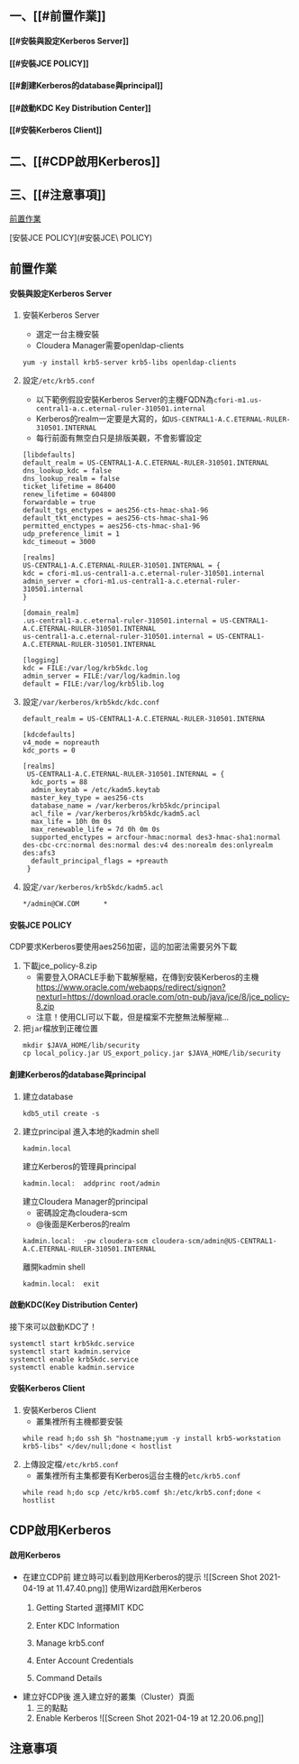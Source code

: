 

## 一、[[#前置作業]]
#### [[#安裝與設定Kerberos Server]]
#### [[#安裝JCE POLICY]]
#### [[#創建Kerberos的database與principal]]
#### [[#啟動KDC Key Distribution Center]]
#### [[#安裝Kerberos Client]]
## 二、[[#CDP啟用Kerberos]]
## 三、[[#注意事項]]

[前置作業](#前置作業)

[安裝JCE POLICY](#安裝JCE\ POLICY)

## 前置作業
#### 安裝與設定Kerberos Server
1. 安裝Kerberos Server
	 - 選定一台主機安裝
	 - Cloudera Manager需要openldap-clients
	```
	yum -y install krb5-server krb5-libs openldap-clients
	```
1. 設定`/etc/krb5.conf`
	 - 以下範例假設安裝Kerberos Server的主機FQDN為`cfori-m1.us-central1-a.c.eternal-ruler-310501.internal`
	 - Kerberos的realm一定要是大寫的，如`US-CENTRAL1-A.C.ETERNAL-RULER-310501.INTERNAL`
	 - 每行前面有無空白只是排版美觀，不會影響設定
	```
	[libdefaults]
	default_realm = US-CENTRAL1-A.C.ETERNAL-RULER-310501.INTERNAL
	dns_lookup_kdc = false
	dns_lookup_realm = false
	ticket_lifetime = 86400
	renew_lifetime = 604800
	forwardable = true
	default_tgs_enctypes = aes256-cts-hmac-sha1-96
	default_tkt_enctypes = aes256-cts-hmac-sha1-96
	permitted_enctypes = aes256-cts-hmac-sha1-96
	udp_preference_limit = 1
	kdc_timeout = 3000

	[realms]
	US-CENTRAL1-A.C.ETERNAL-RULER-310501.INTERNAL = {
	kdc = cfori-m1.us-central1-a.c.eternal-ruler-310501.internal
	admin_server = cfori-m1.us-central1-a.c.eternal-ruler-310501.internal
	}

	[domain_realm]
	.us-central1-a.c.eternal-ruler-310501.internal = US-CENTRAL1-A.C.ETERNAL-RULER-310501.INTERNAL
	us-central1-a.c.eternal-ruler-310501.internal = US-CENTRAL1-A.C.ETERNAL-RULER-310501.INTERNAL

	[logging]
	kdc = FILE:/var/log/krb5kdc.log
	admin_server = FILE:/var/log/kadmin.log
	default = FILE:/var/log/krb5lib.log
	```
1. 設定`/var/kerberos/krb5kdc/kdc.conf`
	```
	default_realm = US-CENTRAL1-A.C.ETERNAL-RULER-310501.INTERNA

	[kdcdefaults]
	v4_mode = nopreauth
	kdc_ports = 0

	[realms]
	 US-CENTRAL1-A.C.ETERNAL-RULER-310501.INTERNAL = {
	  kdc_ports = 88
	  admin_keytab = /etc/kadm5.keytab
	  master_key_type = aes256-cts
	  database_name = /var/kerberos/krb5kdc/principal
	  acl_file = /var/kerberos/krb5kdc/kadm5.acl
	  max_life = 10h 0m 0s
	  max_renewable_life = 7d 0h 0m 0s
	  supported_enctypes = arcfour-hmac:normal des3-hmac-sha1:normal des-cbc-crc:normal des:normal des:v4 des:norealm des:onlyrealm des:afs3
	  default_principal_flags = +preauth
	 }
	 ```

1. 設定`/var/kerberos/krb5kdc/kadm5.acl`
	```
	*/admin@CW.COM	    *
	```

#### 安裝JCE POLICY
CDP要求Kerberos要使用aes256加密，這的加密法需要另外下載
1. 下載jce_policy-8.zip
	 - 需要登入ORACLE手動下載解壓縮，在傳到安裝Kerberos的主機
	 	https://www.oracle.com/webapps/redirect/signon?nexturl=https://download.oracle.com/otn-pub/java/jce/8/jce_policy-8.zip
	 - 注意！使用CLI可以下載，但是檔案不完整無法解壓縮...
1. 把`jar`檔放到正確位置
	```
	mkdir $JAVA_HOME/lib/security
	cp local_policy.jar US_export_policy.jar $JAVA_HOME/lib/security
	```

#### 創建Kerberos的database與principal
1. 建立database
	```
	kdb5_util create -s
	```
1. 建立principal
	進入本地的kadmin shell
	```
	kadmin.local
	```
	建立Kerberos的管理員principal
	```
	kadmin.local:  addprinc root/admin
	```
	建立Cloudera Manager的principal
	- 密碼設定為cloudera-scm
	- @後面是Kerberos的realm
	```
	kadmin.local:  -pw cloudera-scm cloudera-scm/admin@US-CENTRAL1-A.C.ETERNAL-RULER-310501.INTERNAL
	```
	離開kadmin shell
	```
	kadmin.local:  exit
	```
#### 啟動KDC(Key Distribution Center)
接下來可以啟動KDC了！
```
systemctl start krb5kdc.service
systemctl start kadmin.service
systemctl enable krb5kdc.service
systemctl enable kadmin.service
```

#### 安裝Kerberos Client
1. 安裝Kerberos Client
	 - 叢集裡所有主機都要安裝
	```
	while read h;do ssh $h "hostname;yum -y install krb5-workstation krb5-libs" </dev/null;done < hostlist
	```
1. 上傳設定檔`/etc/krb5.conf`
	 - 叢集裡所有主集都要有Kerberos這台主機的`etc/krb5.conf`
	```
	while read h;do scp /etc/krb5.comf $h:/etc/krb5.conf;done < hostlist
	```



## CDP啟用Kerberos
#### 啟用Kerberos
 - 在建立CDP前
	建立時可以看到啟用Kerberos的提示
	![[Screen Shot 2021-04-19 at 11.47.40.png]]
	使用Wizard啟用Kerberos
	1. Getting Started
		選擇MIT KDC
	1. Enter KDC Information
	1. Manage krb5.conf
	1. Enter Account Credentials
		
	1. Command Details
 - 建立好CDP後
	進入建立好的叢集（Cluster）頁面
	1. 三的點點
	2. Enable Kerberos
	![[Screen Shot 2021-04-19 at 12.20.06.png]]
	
## 注意事項


